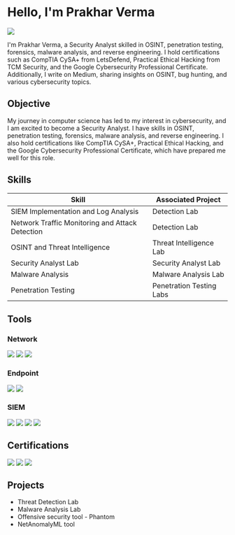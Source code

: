 # Hello, I'm Prakhar Verma
<a href="https://www.linkedin.com/in/prakharvr/"><img src="https://img.shields.io/badge/-LinkedIn-0072b1?&style=for-the-badge&logo=linkedin&logoColor=white" /></a>

I'm Prakhar Verma, a Security Analyst skilled in OSINT, penetration testing, forensics, malware analysis, and reverse engineering. I hold certifications such as CompTIA CySA+ from LetsDefend, Practical Ethical Hacking from TCM Security, and the Google Cybersecurity Professional Certificate. Additionally, I write on Medium, sharing insights on OSINT, bug hunting, and various cybersecurity topics.

## Objective

My journey in computer science has led to my interest in cybersecurity, and I am excited to become a Security Analyst. I have skills in OSINT, penetration testing, forensics, malware analysis, and reverse engineering. I also hold certifications like CompTIA CySA+, Practical Ethical Hacking, and the Google Cybersecurity Professional Certificate, which have prepared me well for this role.

## Skills
| Skill                                         | Associated Project                                     |
|-----------------------------------------------|-------------------------------------------------------|
| SIEM Implementation and Log Analysis          | <a>Detection Lab</a>       |
| Network Traffic Monitoring and Attack Detection| <a>Detection Lab</a>       |
| OSINT and Threat Intelligence                 | <a>Threat Intelligence Lab</a>|
| Security Analyst Lab                          | <a>Security Analyst Lab</a>|
| Malware Analysis                              | <a>Malware Analysis Lab</a>|
| Penetration Testing                           | <a>Penetration Testing Labs</a>|


## Tools
### Network
<div>
    <img src="https://img.shields.io/badge/-Wireshark-1679A7?&style=for-the-badge&logo=Wireshark&logoColor=white" />
    <img src="https://img.shields.io/badge/-Snort-FF0000?&style=for-the-badge&logo=Snort&logoColor=white" />
    <img src="https://img.shields.io/badge/-Suricata-EF3B2D?&style=for-the-badge&logo=Suricata&logoColor=white" />
</div>

### Endpoint
<div>
    <img src="https://img.shields.io/badge/-CrowdStrike_Falcon-6A5B93?&style=for-the-badge&logo=CrowdStrike&logoColor=white" />
    <img src="https://img.shields.io/badge/-SentinelOne-00A3E0?&style=for-the-badge&logo=SentinelOne&logoColor=white" />
</div>

### SIEM
<div>
    <img src="https://img.shields.io/badge/-Splunk-000000?&style=for-the-badge&logo=Splunk&logoColor=white" />
    <img src="https://img.shields.io/badge/-Wazuh-4B275F?&style=for-the-badge&logo=Wazuh&logoColor=white" />
    <img src="https://img.shields.io/badge/-ELK_Stack-005571?&style=for-the-badge&logo=Elastic&logoColor=white" />
    <img src="https://img.shields.io/badge/-IBM_QRadar-1F70C1?&style=for-the-badge&logo=IBM&logoColor=white" />
</div>

## Certifications
<div>
    <img src="https://img.shields.io/badge/-CompTIA_CySA%2B-FF0000?&style=for-the-badge&logo=CompTIA&logoColor=white" />
    <img src="https://img.shields.io/badge/-Google_Cybersecurity_Professional-4285F4?&style=for-the-badge&logo=Google&logoColor=white" />
    <img src="https://img.shields.io/badge/-Practical_Ethical_Hacking_TCM_Security-000000?&style=for-the-badge&logo=TCM-Security&logoColor=white" />
</div>

## Projects
- Threat Detection Lab
- Malware Analysis Lab
- Offensive security tool - Phantom
-  NetAnomalyML tool
